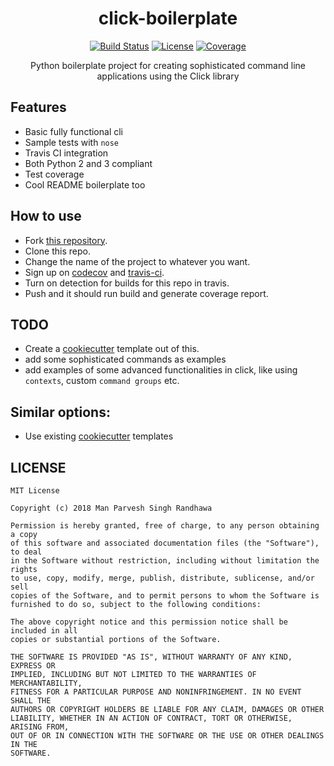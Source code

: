 <div align="center">
  <h1>click-boilerplate</h1>

  <a href="https://travis-ci.org/manparvesh/click-boilerplate/builds" target="_blank"><img src="https://img.shields.io/travis/manparvesh/click-boilerplate.svg?style=for-the-badge" alt="Build Status"></a> 
  <a href="https://manparvesh.mit-license.org/" target="_blank"><img src="https://img.shields.io/badge/license-MIT-blue.svg?longCache=true&style=for-the-badge" alt="License"></a> 
  <a href="https://codecov.io/gh/manparvesh/click-boilerplate" target="_blank"><img src="https://img.shields.io/codecov/c/github/manparvesh/click-boilerplate/master.svg?style=for-the-badge" alt="Coverage"></a>
  <p>Python boilerplate project for creating sophisticated command line applications using the Click library</p>
</div>

## Features
- Basic fully functional cli
- Sample tests with `nose`
- Travis CI integration
- Both Python 2 and 3 compliant
- Test coverage
- Cool README boilerplate too

## How to use
- Fork [this repository](https://github.com/manparvesh/click-boilerplate).
- Clone this repo.
- Change the name of the project to whatever you want.
- Sign up on [codecov](https://codecov.io) and [travis-ci](https://travis-ci.org).
- Turn on detection for builds for this repo in travis.
- Push and it should run build and generate coverage report.

## TODO
- Create a [cookiecutter](https://github.com/audreyr/cookiecutter) template out of this.
- add some sophisticated commands as examples
- add examples of some advanced functionalities in click, like using `contexts`, custom `command groups` etc.

## Similar options:

- Use existing [cookiecutter](https://github.com/audreyr/cookiecutter) templates

## LICENSE

```
MIT License

Copyright (c) 2018 Man Parvesh Singh Randhawa

Permission is hereby granted, free of charge, to any person obtaining a copy
of this software and associated documentation files (the "Software"), to deal
in the Software without restriction, including without limitation the rights
to use, copy, modify, merge, publish, distribute, sublicense, and/or sell
copies of the Software, and to permit persons to whom the Software is
furnished to do so, subject to the following conditions:

The above copyright notice and this permission notice shall be included in all
copies or substantial portions of the Software.

THE SOFTWARE IS PROVIDED "AS IS", WITHOUT WARRANTY OF ANY KIND, EXPRESS OR
IMPLIED, INCLUDING BUT NOT LIMITED TO THE WARRANTIES OF MERCHANTABILITY,
FITNESS FOR A PARTICULAR PURPOSE AND NONINFRINGEMENT. IN NO EVENT SHALL THE
AUTHORS OR COPYRIGHT HOLDERS BE LIABLE FOR ANY CLAIM, DAMAGES OR OTHER
LIABILITY, WHETHER IN AN ACTION OF CONTRACT, TORT OR OTHERWISE, ARISING FROM,
OUT OF OR IN CONNECTION WITH THE SOFTWARE OR THE USE OR OTHER DEALINGS IN THE
SOFTWARE.
```
